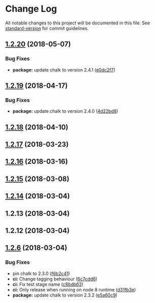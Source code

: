 # Change Log

All notable changes to this project will be documented in this file. See [standard-version](https://github.com/conventional-changelog/standard-version) for commit guidelines.

<a name="1.2.20"></a>
## [1.2.20](https://github.com/ReidWeb/GitInspector-CSV/compare/v1.2.19...v1.2.20) (2018-05-07)


### Bug Fixes

* **package:** update chalk to version 2.4.1 ([e0dc2f7](https://github.com/ReidWeb/GitInspector-CSV/commit/e0dc2f7))



<a name="1.2.19"></a>
## [1.2.19](https://github.com/ReidWeb/GitInspector-CSV/compare/v1.2.18...v1.2.19) (2018-04-17)


### Bug Fixes

* **package:** update chalk to version 2.4.0 ([4d22bd8](https://github.com/ReidWeb/GitInspector-CSV/commit/4d22bd8))



<a name="1.2.18"></a>
## [1.2.18](https://github.com/ReidWeb/GitInspector-CSV/compare/v1.2.17...v1.2.18) (2018-04-10)



<a name="1.2.17"></a>
## [1.2.17](https://github.com/ReidWeb/GitInspector-CSV/compare/v1.2.16...v1.2.17) (2018-03-23)



<a name="1.2.16"></a>
## [1.2.16](https://github.com/ReidWeb/GitInspector-CSV/compare/v1.2.15...v1.2.16) (2018-03-16)



<a name="1.2.15"></a>
## [1.2.15](https://github.com/ReidWeb/GitInspector-CSV/compare/v1.2.14...v1.2.15) (2018-03-08)



<a name="1.2.14"></a>
## [1.2.14](https://github.com/ReidWeb/GitInspector-CSV/compare/v1.2.13...v1.2.14) (2018-03-04)



<a name="1.2.13"></a>
## 1.2.13 (2018-03-04)



<a name="1.2.12"></a>
## 1.2.12 (2018-03-04)



<a name="1.2.6"></a>
## [1.2.6](https://github.com/ReidWeb/GitInspector-CSV/compare/v1.2.5...v1.2.6) (2018-03-04)


### Bug Fixes

* pin chalk to 2.3.0 ([f6b2c41](https://github.com/ReidWeb/GitInspector-CSV/commit/f6b2c41))
* **ci:** Change tagging behaviour ([6c7cdd6](https://github.com/ReidWeb/GitInspector-CSV/commit/6c7cdd6))
* **ci:** Fix test stage name ([c8bdb63](https://github.com/ReidWeb/GitInspector-CSV/commit/c8bdb63))
* **ci:** Only release when running on node 8 runtime ([d31fb3e](https://github.com/ReidWeb/GitInspector-CSV/commit/d31fb3e))
* **package:** update chalk to version 2.3.2 ([e5a60c9](https://github.com/ReidWeb/GitInspector-CSV/commit/e5a60c9))
